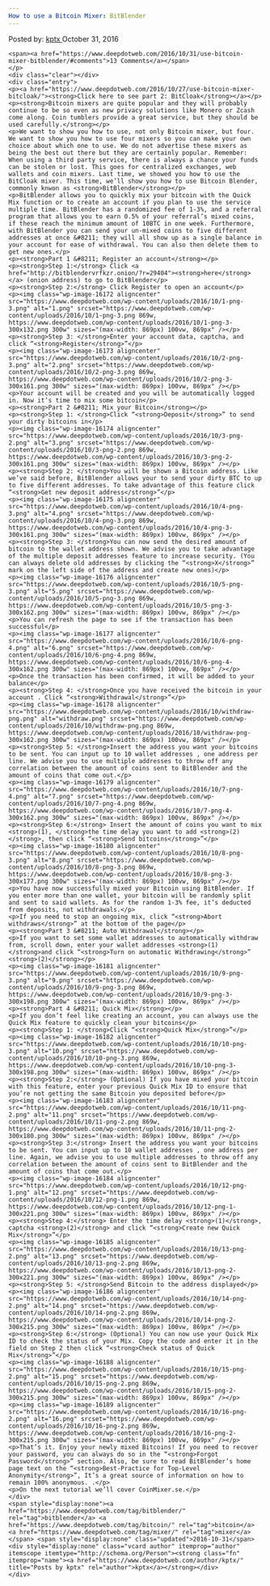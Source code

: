 ```yaml
---
How to use a Bitcoin Mixer: BitBlender
---
```

<article class="post-listing post-16171 post type-post status-publish format-standard has-post-thumbnail hentry  tag-bitblender tag-bitcoin tag-mixer">
    <div class="post-inner">
        <span>Posted by: <a href="https://www.deepdotweb.com/author/kptx/" title="">kptx </a></span>
    <span>October 31, 2016</span>
    
    <span><a href="https://www.deepdotweb.com/2016/10/31/use-bitcoin-mixer-bitblender/#comments">13 Comments</a></span>
    </p>
    <div class="clear"></div>
    <div class="entry">
    <p><a href="https://www.deepdotweb.com/2016/10/27/use-bitcoin-mixer-bitcloak/"><strong>Click here to see part 2: BitCloak</strong></a></p>
    <p><strong>Bitcoin mixers are quite popular and they will probably continue to be so even as new privacy solutions like Monero or Zcash come along. Coin tumblers provide a great service, but they should be used carefully.</strong></p>
    <p>We want to show you how to use, not only Bitcoin mixer, but four. We want to show you how to use four mixers so you can make your own choice about which one to use. We do not advertise these mixers as being the best out there but they are certainly popular. Remember: When using a third party service, there is always a chance your funds can be stolen or lost. This goes for centralized exchanges, web wallets and coin mixers. Last time, we showed you how to use the BitCloak mixer. This time, we’ll show you how to use Bitcoin Blender, commonly knwon as <strong>BitBlender</strong></p>
    <p>BitBlender allows you to quickly mix your bitcoin with the Quick Mix function or to create an account if you plan to use the service multiple time. BitBlender has a randomized fee of 1-3%, and a referral program that allows you to earn 0.5% of your referral’s mixed coins, if these reach the minimum amount of 10BTC in one week. Furthermore, with BitBlender you can send your un-mixed coins to five different addresses at once &#8211; they will all show up as a single balance in your account for ease of withdrawal. You can also then delete them to get new ones.</p>
    <p><strong>Part 1 &#8211; Register an account</strong></p>
    <p><strong>Step 1:</strong> Click <a href="http://bitblendervrfkzr.onion/?r=29404"><strong>here</strong></a> (onion address) to go to BitBlender</p>
    <p><strong>Step 2:</strong> Click Register to open an account</p>
    <p><img class="wp-image-16172 aligncenter" src="https://www.deepdotweb.com/wp-content/uploads/2016/10/1-png-3.png" alt="1.png" srcset="https://www.deepdotweb.com/wp-content/uploads/2016/10/1-png-3.png 869w, https://www.deepdotweb.com/wp-content/uploads/2016/10/1-png-3-300x132.png 300w" sizes="(max-width: 869px) 100vw, 869px" /></p>
    <p><strong>Step 3: </strong>Enter your account data, captcha, and click “<strong>Register</strong>”</p>
    <p><img class="wp-image-16173 aligncenter" src="https://www.deepdotweb.com/wp-content/uploads/2016/10/2-png-3.png" alt="2.png" srcset="https://www.deepdotweb.com/wp-content/uploads/2016/10/2-png-3.png 869w, https://www.deepdotweb.com/wp-content/uploads/2016/10/2-png-3-300x161.png 300w" sizes="(max-width: 869px) 100vw, 869px" /></p>
    <p>Your account will be created and you will be automatically logged in. Now it’s time to mix some bitcoin</p>
    <p><strong>Part 2 &#8211; Mix your Bitcoin</strong></p>
    <p><strong>Step 1: </strong>Click “<strong>Deposit</strong>” to send your dirty bitcoins in</p>
    <p><img class="wp-image-16174 aligncenter" src="https://www.deepdotweb.com/wp-content/uploads/2016/10/3-png-2.png" alt="3.png" srcset="https://www.deepdotweb.com/wp-content/uploads/2016/10/3-png-2.png 869w, https://www.deepdotweb.com/wp-content/uploads/2016/10/3-png-2-300x161.png 300w" sizes="(max-width: 869px) 100vw, 869px" /></p>
    <p><strong>Step 2: </strong>You will be shown a Bitcoin address. Like we’ve said before, BitBlender allows your to send your dirty BTC to up to five different addresses. To take advantage of this feature click “<strong>Get new deposit address</strong>”</p>
    <p><img class="wp-image-16175 aligncenter" src="https://www.deepdotweb.com/wp-content/uploads/2016/10/4-png-3.png" alt="4.png" srcset="https://www.deepdotweb.com/wp-content/uploads/2016/10/4-png-3.png 869w, https://www.deepdotweb.com/wp-content/uploads/2016/10/4-png-3-300x161.png 300w" sizes="(max-width: 869px) 100vw, 869px" /></p>
    <p><strong>Step 3: </strong>You can now send the desired amount of bitcoin to the wallet address shown. We advise you to take advantage of the multiple deposit addresses feature to increase security. (You can always delete old addresses by clicking the “<strong>X</strong>” mark on the left side of the address and create new ones)</p>
    <p><img class="wp-image-16176 aligncenter" src="https://www.deepdotweb.com/wp-content/uploads/2016/10/5-png-3.png" alt="5.png" srcset="https://www.deepdotweb.com/wp-content/uploads/2016/10/5-png-3.png 869w, https://www.deepdotweb.com/wp-content/uploads/2016/10/5-png-3-300x162.png 300w" sizes="(max-width: 869px) 100vw, 869px" /></p>
    <p>You can refresh the page to see if the transaction has been successful</p>
    <p><img class="wp-image-16177 aligncenter" src="https://www.deepdotweb.com/wp-content/uploads/2016/10/6-png-4.png" alt="6.png" srcset="https://www.deepdotweb.com/wp-content/uploads/2016/10/6-png-4.png 869w, https://www.deepdotweb.com/wp-content/uploads/2016/10/6-png-4-300x162.png 300w" sizes="(max-width: 869px) 100vw, 869px" /></p>
    <p>Once the transaction has been confirmed, it will be added to your balance</p>
    <p><strong>Step 4: </strong>Once you have received the bitcoin in your account . Click “<strong>Withdrawal</strong>”</p>
    <p><img class="wp-image-16178 aligncenter" src="https://www.deepdotweb.com/wp-content/uploads/2016/10/withdraw-png.png" alt="withdraw.png" srcset="https://www.deepdotweb.com/wp-content/uploads/2016/10/withdraw-png.png 869w, https://www.deepdotweb.com/wp-content/uploads/2016/10/withdraw-png-300x162.png 300w" sizes="(max-width: 869px) 100vw, 869px" /></p>
    <p><strong>Step 5: </strong>Insert the address you want your bitcoins to be sent. You can input up to 10 wallet addresses , one address per line. We advise you to use multiple addresses to throw off any correlation between the amount of coins sent to BitBlender and the amount of coins that come out.</p>
    <p><img class="wp-image-16179 aligncenter" src="https://www.deepdotweb.com/wp-content/uploads/2016/10/7-png-4.png" alt="7.png" srcset="https://www.deepdotweb.com/wp-content/uploads/2016/10/7-png-4.png 869w, https://www.deepdotweb.com/wp-content/uploads/2016/10/7-png-4-300x162.png 300w" sizes="(max-width: 869px) 100vw, 869px" /></p>
    <p><strong>Step 6:</strong> Insert the amount of coins you want to mix <strong>(1), </strong>the time delay you want to add <strong>(2)</strong>, then click “<strong>Send bitcoins</strong>”</p>
    <p><img class="wp-image-16180 aligncenter" src="https://www.deepdotweb.com/wp-content/uploads/2016/10/8-png-3.png" alt="8.png" srcset="https://www.deepdotweb.com/wp-content/uploads/2016/10/8-png-3.png 869w, https://www.deepdotweb.com/wp-content/uploads/2016/10/8-png-3-300x177.png 300w" sizes="(max-width: 869px) 100vw, 869px" /></p>
    <p>You have now successfully mixed your Bitcoin using BitBlender. If you enter more than one wallet, your bitcoin will be randomly split and sent to said wallets. As for the random 1-3% fee, it’s deducted from deposits, not withdrawals.</p>
    <p>If you need to stop an ongoing mix, click “<strong>Abort withdraws</strong>” at the bottom of the page</p>
    <p><strong>Part 3 &#8211; Auto Withdrawal</strong></p>
    <p>If you want to set some wallet addresses to automatically withdraw from, scroll down, enter your wallet addresses <strong>(1) </strong>and click “<strong>Turn on automatic Withdrawing</strong>” <strong>(2)</strong></p>
    <p><img class="wp-image-16181 aligncenter" src="https://www.deepdotweb.com/wp-content/uploads/2016/10/9-png-3.png" alt="9.png" srcset="https://www.deepdotweb.com/wp-content/uploads/2016/10/9-png-3.png 869w, https://www.deepdotweb.com/wp-content/uploads/2016/10/9-png-3-300x198.png 300w" sizes="(max-width: 869px) 100vw, 869px" /></p>
    <p><strong>Part 4 &#8211; Quick Mix</strong></p>
    <p>If you don’t feel like creating an account, you can always use the Quick Mix feature to quickly clean your bitcoins</p>
    <p><strong>Step 1: </strong>Click “<strong>Quick Mix</strong>”</p>
    <p><img class="wp-image-16182 aligncenter" src="https://www.deepdotweb.com/wp-content/uploads/2016/10/10-png-3.png" alt="10.png" srcset="https://www.deepdotweb.com/wp-content/uploads/2016/10/10-png-3.png 869w, https://www.deepdotweb.com/wp-content/uploads/2016/10/10-png-3-300x198.png 300w" sizes="(max-width: 869px) 100vw, 869px" /></p>
    <p><strong>Step 2:</strong> (Optional) If you have mixed your bitcoin with this feature, enter your previous Quick Mix ID to ensure that you’re not getting the same Bitcoin you deposited before</p>
    <p><img class="wp-image-16183 aligncenter" src="https://www.deepdotweb.com/wp-content/uploads/2016/10/11-png-2.png" alt="11.png" srcset="https://www.deepdotweb.com/wp-content/uploads/2016/10/11-png-2.png 869w, https://www.deepdotweb.com/wp-content/uploads/2016/10/11-png-2-300x180.png 300w" sizes="(max-width: 869px) 100vw, 869px" /></p>
    <p><strong>Step 3:</strong> Insert the address you want your bitcoins to be sent. You can input up to 10 wallet addresses , one address per line. Again, we advise you to use multiple addresses to throw off any correlation between the amount of coins sent to BitBlender and the amount of coins that come out.</p>
    <p><img class="wp-image-16184 aligncenter" src="https://www.deepdotweb.com/wp-content/uploads/2016/10/12-png-1.png" alt="12.png" srcset="https://www.deepdotweb.com/wp-content/uploads/2016/10/12-png-1.png 869w, https://www.deepdotweb.com/wp-content/uploads/2016/10/12-png-1-300x221.png 300w" sizes="(max-width: 869px) 100vw, 869px" /></p>
    <p><strong>Step 4:</strong> Enter the time delay <strong>(1)</strong>, captcha <strong>(2)</strong> and click “<strong>Create new Quick Mix</strong>”</p>
    <p><img class="wp-image-16185 aligncenter" src="https://www.deepdotweb.com/wp-content/uploads/2016/10/13-png-2.png" alt="13.png" srcset="https://www.deepdotweb.com/wp-content/uploads/2016/10/13-png-2.png 869w, https://www.deepdotweb.com/wp-content/uploads/2016/10/13-png-2-300x221.png 300w" sizes="(max-width: 869px) 100vw, 869px" /></p>
    <p><strong>Step 5: </strong>Send Bitcoin to the address displayed</p>
    <p><img class="wp-image-16186 aligncenter" src="https://www.deepdotweb.com/wp-content/uploads/2016/10/14-png-2.png" alt="14.png" srcset="https://www.deepdotweb.com/wp-content/uploads/2016/10/14-png-2.png 869w, https://www.deepdotweb.com/wp-content/uploads/2016/10/14-png-2-300x215.png 300w" sizes="(max-width: 869px) 100vw, 869px" /></p>
    <p><strong>Step 6:</strong> (Optional) You can now use your Quick Mix ID to check the status of your Mix. Copy the code and enter it in the field on Step 2 then click “<strong>Check status of Quick Mix</strong>”</p>
    <p><img class="wp-image-16188 aligncenter" src="https://www.deepdotweb.com/wp-content/uploads/2016/10/15-png-2.png" alt="15.png" srcset="https://www.deepdotweb.com/wp-content/uploads/2016/10/15-png-2.png 869w, https://www.deepdotweb.com/wp-content/uploads/2016/10/15-png-2-300x215.png 300w" sizes="(max-width: 869px) 100vw, 869px" /></p>
    <p><img class="wp-image-16189 aligncenter" src="https://www.deepdotweb.com/wp-content/uploads/2016/10/16-png-2.png" alt="16.png" srcset="https://www.deepdotweb.com/wp-content/uploads/2016/10/16-png-2.png 869w, https://www.deepdotweb.com/wp-content/uploads/2016/10/16-png-2-300x215.png 300w" sizes="(max-width: 869px) 100vw, 869px" /></p>
    <p>That’s it. Enjoy your newly mixed Bitcoins! If you need to recover your password, you can always do so in the “<strong>Forgot Password</strong>” section. Also, be sure to read BitBlender’s home page text on the “<strong>Best-Practice for Top-Level Anonymity</strong>”, It’s a great source of information on how to remain 100% anonymous. .</p>
    <p>On the next tutorial we’ll cover CoinMixer.se.</p>
    </div>
    <span style="display:none"><a href="https://www.deepdotweb.com/tag/bitblender/" rel="tag">bitblender</a> <a href="https://www.deepdotweb.com/tag/bitcoin/" rel="tag">bitcoin</a> <a href="https://www.deepdotweb.com/tag/mixer/" rel="tag">mixer</a></span> <span style="display:none" class="updated">2016-10-31</span>
    <div style="display:none" class="vcard author" itemprop="author" itemscope itemtype="http://schema.org/Person"><strong class="fn" itemprop="name"><a href="https://www.deepdotweb.com/author/kptx/" title="Posts by kptx" rel="author">kptx</a></strong></div>
    </div>
</article>


